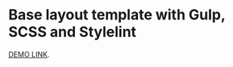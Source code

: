 # Base layout template with Gulp, SCSS and Stylelint
   [DEMO LINK](https://AndreySerhovetc.github.io/Landing-Musem/).
